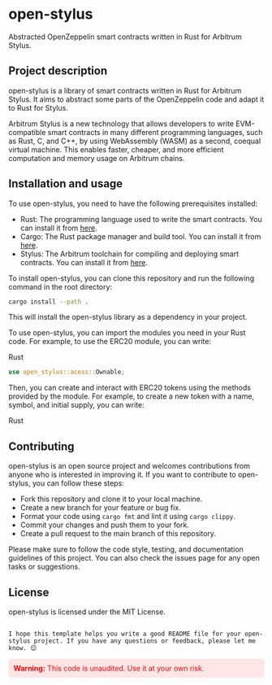 
# open-stylus

Abstracted OpenZeppelin smart contracts written in Rust for Arbitrum Stylus.

## Project description

open-stylus is a library of smart contracts written in Rust for Arbitrum Stylus. It aims to abstract some parts of the OpenZeppelin code and adapt it to Rust for Stylus. 

Arbitrum Stylus is a new technology that allows developers to write EVM-compatible smart contracts in many different programming languages, such as Rust, C, and C++, by using WebAssembly (WASM) as a second, coequal virtual machine. This enables faster, cheaper, and more efficient computation and memory usage on Arbitrum chains.

## Installation and usage

To use open-stylus, you need to have the following prerequisites installed:

- Rust: The programming language used to write the smart contracts. You can install it from [here](https://www.freecodecamp.org/news/how-to-write-and-deploy-your-first-smart-contract-341d5e2ffb35/).
- Cargo: The Rust package manager and build tool. You can install it from [here](https://www.freecodecamp.org/news/how-to-write-a-good-readme-file/).
- Stylus: The Arbitrum toolchain for compiling and deploying smart contracts. You can install it from [here](https://dev.to/github/how-to-create-the-perfect-readme-for-your-open-source-project-1k69).

To install open-stylus, you can clone this repository and run the following command in the root directory:

```bash
cargo install --path .

```

This will install the open-stylus library as a dependency in your project.

To use open-stylus, you can import the modules you need in your Rust code. For example, to use the ERC20 module, you can write:

Rust

```rust
use open_stylus::acess::Ownable;

```

Then, you can create and interact with ERC20 tokens using the methods provided by the module. For example, to create a new token with a name, symbol, and initial supply, you can write:

Rust


## Contributing

open-stylus is an open source project and welcomes contributions from anyone who is interested in improving it. If you want to contribute to open-stylus, you can follow these steps:

-   Fork this repository and clone it to your local machine.
-   Create a new branch for your feature or bug fix.
-   Format your code using  `cargo fmt`  and lint it using  `cargo clippy`.
-   Commit your changes and push them to your fork.
-   Create a pull request to the main branch of this repository.

Please make sure to follow the code style, testing, and documentation guidelines of this project. You can also check the issues page for any open tasks or suggestions.

## License

open-stylus is licensed under the MIT License.

```

I hope this template helps you write a good README file for your open-stylus project. If you have any questions or feedback, please let me know. 😊
```

<div style="color: red; background-color: #ffe5e5; padding: 10px; border-radius: 5px;">
  <strong>Warning:</strong> This code is unaudited. Use it at your own risk.
</div>
